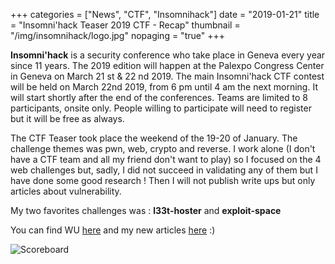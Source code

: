 +++
categories = ["News", "CTF", "Insomnihack"]
date = "2019-01-21"
title = "Insomni'hack Teaser 2019 CTF - Recap"
thumbnail = "/img/insomnihack/logo.jpg"
nopaging = "true"
+++

**Insomni'hack** is a security conference who take place in Geneva every year since 11 years. The 2019 edition will happen at the Palexpo Congress Center in Geneva on March 21 st & 22 nd 2019. The main Insomni'hack CTF contest will be held on March 22nd 2019, from 6 pm until 4 am the next morning. It will start shortly after the end of the conferences. Teams are limited to 8 participants, onsite only. People willing to participate will need to register but it will be free as always.

The CTF Teaser took place the weekend of the 19-20 of January. The challenge themes was pwn, web, crypto and reverse. I work alone (I don't have a CTF team and all my friend don't want to play) so I focused on the 4 web challenges but, sadly, I did not succeed in validating any of them but I have done some good research ! Then I will not publish write ups but only articles about vulnerability.

My two favorites challenges was : **l33t-hoster** and **exploit-space**

You can find WU [here](https://ctftime.org/event/686) and my new articles [here](/articles) :)

![Scoreboard](/img/insomnihack/scoreboard.png "Scoreboard")
